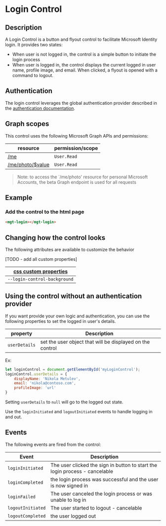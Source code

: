 # Login Control

## Description
A Login Control is a button and flyout control to facilitate Microsoft Identity login. It provides two states:
* When user is not logged in, the control is a simple button to initiate the login process
* When user is logged in, the control displays the current logged in user name, profile image, and email. When clicked, a flyout is opened with a command to logout.

## Authentication

The login control leverages the global authentication provider described in the [authentication documentation](./../providers.md). 

## Graph scopes

This control uses the following Microsoft Graph APIs and permissions:

| resource | permission/scope |
| - | - |
| [/me](https://docs.microsoft.com/en-us/graph/api/user-get?view=graph-rest-1.0) | `User.Read` |
| [/me/photo/$value](https://docs.microsoft.com/en-us/graph/api/profilephoto-get?view=graph-rest-beta) | `User.Read` |

> Note: to access the `/me/photo' resource for personal Microsoft Accounts, the beta Graph endpoint is used for all requests

## Example

### Add the control to the html page
```html
<mgt-login></mgt-login>
```

## Changing how the control looks

The following attributes are available to customize the behavior

[TODO - add all custom properties]

| [css custom properties](../styling-controls.md#css-custom-properties) |
| - |
| `--login-control-background` |


## Using the control without an authentication provider

If you want provide your own logic and authentication, you can use the following properties to set the logged in user's details. 

| property | Description |
| --- | --- |
| `userDetails` | set the user object that will be displayed on the control |

Ex: 

```js
let loginControl = document.getElementById('myLoginControl');
loginControl.userDetails = {
    displayName: 'Nikola Metulev',
    email: 'nikola@contoso.com',
    profileImage: 'url'
}
```

Setting `userDetails` to `null` will go to the logged out state.

Use the `loginInitiated` and `logoutInitiated` events to handle logging in and out. 

## Events

The following events are fired from the control:

| Event | Description |
| --- | --- |
| `loginInitiated` | The user clicked the sign in button to start the login process - cancelable|
| `loginCompleted` | the login process was successful and the user is now signed in |
| `loginFailed` | The user canceled the login process or was unable to log in |
| `logoutInitiated` | The user started to logout - cancelable |
| `logoutCompleted` | the user logged out |

